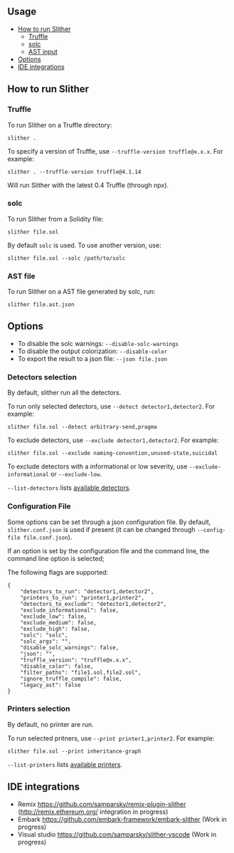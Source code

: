 ## Usage

- [How to run Slither](#how-to-run-slither)
  - [Truffle](#truffle) 
  - [solc](#solc)
  - [AST input](#ast-file)
- [Options](#options)
- [IDE integrations](#ide-integration)

## How to run Slither

### Truffle
To run Slither on a Truffle directory:
```
slither .
```

To specify a version of Truffle, use `--truffle-version truffle@x.x.x`.
For example:
```
slither . --truffle-version truffle@4.1.14
```
Will run Slither with the latest 0.4 Truffle (through npx).

### solc
To run Slither from a Solidity file:

```
slither file.sol
```
By default `solc` is used. To use another version, use:
```
slither file.sol --solc /path/to/solc
```

### AST file
To run Slither on a AST file generated by solc, run:
```
slither file.ast.json
```

## Options

- To disable the solc warnings: `--disable-solc-warnings`
- To disable the output colorization: `--disable-color`
- To export the result to a json file: `--json file.json`

### Detectors selection
By default, slither run all the detectors.

To run only selected detectors, use `--detect detector1,detector2`. For example:
```
slither file.sol --detect arbitrary-send,pragma
```

To exclude detectors, use `--exclude detector1,detector2`. For example:
```
slither file.sol --exclude naming-convention,unused-state,suicidal
```

To exclude detectors with a informational or low severity, use `--exclude-informational` or `--exclude-low`.

`--list-detectors` lists [available detectors](https://github.com/trailofbits/slither/wiki/Detectors-Documentation).

### Configuration File
Some options can be set through a json configuration file. By default,  `slither.conf.json` is used if present (it can be changed through `--config-file file.conf.json`).

If an option is set by the configuration file and the command line, the command line option is selected;

The following flags are supported:

```
{
    "detectors_to_run": "detector1,detector2",
    "printers_to_run": "printer1,printer2",
    "detectors_to_exclude": "detector1,detector2",
    "exclude_informational": false,
    "exclude_low": false,
    "exclude_medium": false,
    "exclude_high": false,
    "solc": "solc",
    "solc_args": "",
    "disable_solc_warnings": false,
    "json": "",
    "truffle_version": "truffle@x.x.x",
    "disable_color": false,
    "filter_paths": "file1.sol,file2.sol",
    "ignore_truffle_compile": false,
    "legacy_ast": false
}
```

### Printers selection
By default, no printer are run.

To run selected pritners, use `--print printer1,printer2`. For example:
```
slither file.sol --print inheritance-graph
```

`--list-printers` lists [available printers](https://github.com/trailofbits/slither/wiki/Printers-Documentation).

## IDE integrations
* Remix https://github.com/samparsky/remix-plugin-slither (http://remix.ethereum.org/ integration in progress)
* Embark https://github.com/embark-framework/embark-slither (Work in progress)
* Visual studio https://github.com/samparsky/slither-vscode (Work in progress)
